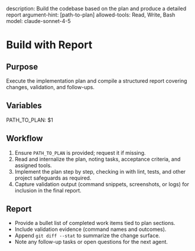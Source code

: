 description: Build the codebase based on the plan and produce a detailed report
argument-hint: [path-to-plan]
allowed-tools: Read, Write, Bash
model: claude-sonnet-4-5

# Build with Report

## Purpose
Execute the implementation plan and compile a structured report covering changes, validation, and follow-ups.

## Variables
PATH_TO_PLAN: $1

## Workflow
1. Ensure `PATH_TO_PLAN` is provided; request it if missing.
2. Read and internalize the plan, noting tasks, acceptance criteria, and assigned tools.
3. Implement the plan step by step, checking in with lint, tests, and other project safeguards as required.
4. Capture validation output (command snippets, screenshots, or logs) for inclusion in the final report.

## Report
- Provide a bullet list of completed work items tied to plan sections.
- Include validation evidence (command names and outcomes).
- Append `git diff --stat` to summarize the change surface.
- Note any follow-up tasks or open questions for the next agent.
